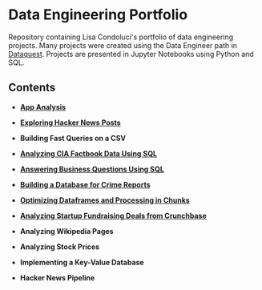 # Data Engineering Portfolio
Repository containing Lisa Condoluci's portfolio of data engineering projects. Many projects were created using the Data Engineer path in [Dataquest](https://app.dataquest.io/dashboard). Projects are presented in Jupyter Notebooks using Python and SQL. 

## Contents

* __[App Analysis](https://github.com/lisacondoluci/Data-Engineering-Portfolio/blob/master/App%20Analysis.ipynb)__

* __[Exploring Hacker News Posts](https://github.com/lisacondoluci/Data-Engineering-Portfolio/blob/master/Exploring%20Hacker%20News%20Posts.ipynb)__

* __Building Fast Queries on a CSV__

* __[Analyzing CIA Factbook Data Using SQL](https://github.com/lisacondoluci/Data-Engineering-Portfolio/blob/master/Analyzing%20CIA%20Factbook%20Data%20Using%20SQL.ipynb)__

* __[Answering Business Questions Using SQL](https://github.com/lisacondoluci/Data-Engineering-Portfolio/blob/master/Answering%20Business%20Questions%20Using%20SQL.ipynb)__

* __[Building a Database for Crime Reports](https://github.com/lisacondoluci/Data-Engineering-Portfolio/blob/master/Building%20a%20Database%20for%20Crime%20Reports.ipynb)__

* __[Optimizing Dataframes and Processing in Chunks](https://github.com/lisacondoluci/Data-Engineering-Portfolio/blob/master/Optimizing%20Dataframes%20and%20Processing%20in%20Chunks.ipynb)__

* __[Analyzing Startup Fundraising Deals from Crunchbase](https://github.com/lisacondoluci/Data-Engineering-Portfolio/blob/master/Analyzing%20Startup%20Fundraising%20Deals.ipynb)__

* __Analyzing Wikipedia Pages__

* __Analyzing Stock Prices__

* __Implementing a Key-Value Database__

* __Hacker News Pipeline__

